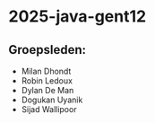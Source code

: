 # 2025-java-gent12

## Groepsleden:
- Milan Dhondt
- Robin Ledoux
- Dylan De Man
- Dogukan Uyanik
- Sijad Wallipoor
